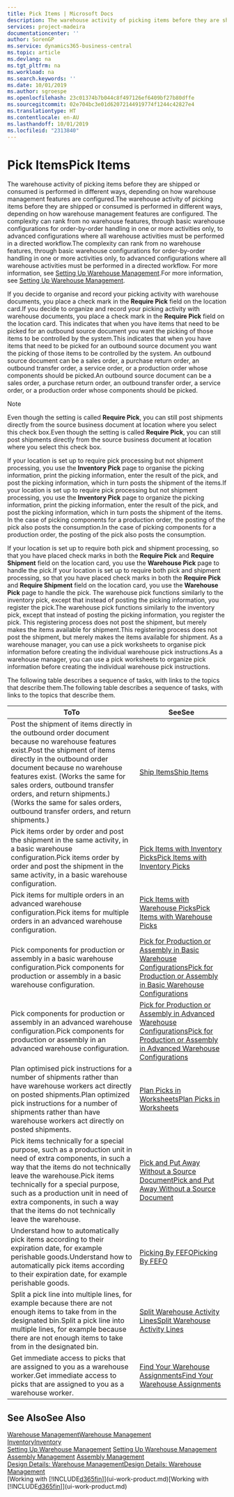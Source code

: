 ```yaml
---
title: Pick Items | Microsoft Docs
description: The warehouse activity of picking items before they are shipped or consumed is performed in different ways, depending on how warehouse management features are configured. The [setup](../configure-warehouse-processes.md) complexity can rank from no warehouse features, through basic warehouse configurations for order-by-order handling in one or more activities only, to advanced configurations where all warehouse activities must be performed in a directed workflow.
services: project-madeira
documentationcenter: ''
author: SorenGP
ms.service: dynamics365-business-central
ms.topic: article
ms.devlang: na
ms.tgt_pltfrm: na
ms.workload: na
ms.search.keywords: ''
ms.date: 10/01/2019
ms.author: sgroespe
ms.openlocfilehash: 23c01374b7b044c8f497126ef6409bf27b80dffe
ms.sourcegitcommit: 02e704bc3e01d62072144919774f1244c42827e4
ms.translationtype: HT
ms.contentlocale: en-AU
ms.lasthandoff: 10/01/2019
ms.locfileid: "2313840"
---
```

# <a name="pick-items"></a><span data-ttu-id="982fa-104">Pick Items</span><span class="sxs-lookup"><span data-stu-id="982fa-104">Pick Items</span></span>
<span data-ttu-id="982fa-105">The warehouse activity of picking items before they are shipped or consumed is performed in different ways, depending on how warehouse management features are configured.</span><span class="sxs-lookup"><span data-stu-id="982fa-105">The warehouse activity of picking items before they are shipped or consumed is performed in different ways, depending on how warehouse management features are configured.</span></span> <span data-ttu-id="982fa-106">The complexity can rank from no warehouse features, through basic warehouse configurations for order-by-order handling in one or more activities only, to advanced configurations where all warehouse activities must be performed in a directed workflow.</span><span class="sxs-lookup"><span data-stu-id="982fa-106">The complexity can rank from no warehouse features, through basic warehouse configurations for order-by-order handling in one or more activities only, to advanced configurations where all warehouse activities must be performed in a directed workflow.</span></span> <span data-ttu-id="982fa-107">For more information, see [Setting Up Warehouse Management](warehouse-setup-warehouse.md).</span><span class="sxs-lookup"><span data-stu-id="982fa-107">For more information, see [Setting Up Warehouse Management](warehouse-setup-warehouse.md).</span></span>

<span data-ttu-id="982fa-108">If you decide to organise and record your picking activity with warehouse documents, you place a check mark in the **Require Pick** field on the location card.</span><span class="sxs-lookup"><span data-stu-id="982fa-108">If you decide to organize and record your picking activity with warehouse documents, you place a check mark in the **Require Pick** field on the location card.</span></span> <span data-ttu-id="982fa-109">This indicates that when you have items that need to be picked for an outbound source document you want the picking of those items to be controlled by the system.</span><span class="sxs-lookup"><span data-stu-id="982fa-109">This indicates that when you have items that need to be picked for an outbound source document you want the picking of those items to be controlled by the system.</span></span> <span data-ttu-id="982fa-110">An outbound source document can be a sales order, a purchase return order, an outbound transfer order, a service order, or a production order whose components should be picked.</span><span class="sxs-lookup"><span data-stu-id="982fa-110">An outbound source document can be a sales order, a purchase return order, an outbound transfer order, a service order, or a production order whose components should be picked.</span></span>

> [!NOTE]
> <span data-ttu-id="982fa-111">Even though the setting is called **Require Pick**, you can still post shipments directly from the source business document at location where you select this check box.</span><span class="sxs-lookup"><span data-stu-id="982fa-111">Even though the setting is called **Require Pick**, you can still post shipments directly from the source business document at location where you select this check box.</span></span>

<span data-ttu-id="982fa-112">If your location is set up to require pick processing but not shipment processing, you use the **Inventory Pick** page to organise the picking information, print the picking information, enter the result of the pick, and post the picking information, which in turn posts the shipment of the items.</span><span class="sxs-lookup"><span data-stu-id="982fa-112">If your location is set up to require pick processing but not shipment processing, you use the **Inventory Pick** page to organize the picking information, print the picking information, enter the result of the pick, and post the picking information, which in turn posts the shipment of the items.</span></span> <span data-ttu-id="982fa-113">In the case of picking components for a production order, the posting of the pick also posts the consumption.</span><span class="sxs-lookup"><span data-stu-id="982fa-113">In the case of picking components for a production order, the posting of the pick also posts the consumption.</span></span>

<span data-ttu-id="982fa-114">If your location is set up to require both pick and shipment processing, so that you have placed check marks in both the **Require Pick** and **Require Shipment** field on the location card, you use the **Warehouse Pick** page to handle the pick.</span><span class="sxs-lookup"><span data-stu-id="982fa-114">If your location is set up to require both pick and shipment processing, so that you have placed check marks in both the **Require Pick** and **Require Shipment** field on the location card, you use the **Warehouse Pick** page to handle the pick.</span></span> <span data-ttu-id="982fa-115">The warehouse pick functions similarly to the inventory pick, except that instead of posting the picking information, you register the pick.</span><span class="sxs-lookup"><span data-stu-id="982fa-115">The warehouse pick functions similarly to the inventory pick, except that instead of posting the picking information, you register the pick.</span></span> <span data-ttu-id="982fa-116">This registering process does not post the shipment, but merely makes the items available for shipment.</span><span class="sxs-lookup"><span data-stu-id="982fa-116">This registering process does not post the shipment, but merely makes the items available for shipment.</span></span> <span data-ttu-id="982fa-117">As a warehouse manager, you can use a pick worksheets to organise pick information before creating the individual warehouse pick instructions.</span><span class="sxs-lookup"><span data-stu-id="982fa-117">As a warehouse manager, you can use a pick worksheets to organize pick information before creating the individual warehouse pick instructions.</span></span>

<span data-ttu-id="982fa-118">The following table describes a sequence of tasks, with links to the topics that describe them.</span><span class="sxs-lookup"><span data-stu-id="982fa-118">The following table describes a sequence of tasks, with links to the topics that describe them.</span></span>   

|<span data-ttu-id="982fa-119">**To**</span><span class="sxs-lookup"><span data-stu-id="982fa-119">**To**</span></span>|<span data-ttu-id="982fa-120">**See**</span><span class="sxs-lookup"><span data-stu-id="982fa-120">**See**</span></span>|
|------------|-------------|  
|<span data-ttu-id="982fa-121">Post the shipment of items directly in the outbound order document because no warehouse features exist.</span><span class="sxs-lookup"><span data-stu-id="982fa-121">Post the shipment of items directly in the outbound order document because no warehouse features exist.</span></span> <span data-ttu-id="982fa-122">(Works the same for sales orders, outbound transfer orders, and return shipments.)</span><span class="sxs-lookup"><span data-stu-id="982fa-122">(Works the same for sales orders, outbound transfer orders, and return shipments.)</span></span>|[<span data-ttu-id="982fa-123">Ship Items</span><span class="sxs-lookup"><span data-stu-id="982fa-123">Ship Items</span></span>](warehouse-how-ship-items.md)|  
|<span data-ttu-id="982fa-124">Pick items order by order and post the shipment in the same activity, in a basic warehouse configuration.</span><span class="sxs-lookup"><span data-stu-id="982fa-124">Pick items order by order and post the shipment in the same activity, in a basic warehouse configuration.</span></span>|[<span data-ttu-id="982fa-125">Pick Items with Inventory Picks</span><span class="sxs-lookup"><span data-stu-id="982fa-125">Pick Items with Inventory Picks</span></span>](warehouse-how-to-pick-items-with-inventory-picks.md)|
|<span data-ttu-id="982fa-126">Pick items for multiple orders in an advanced warehouse configuration.</span><span class="sxs-lookup"><span data-stu-id="982fa-126">Pick items for multiple orders in an advanced warehouse configuration.</span></span>|[<span data-ttu-id="982fa-127">Pick Items with Warehouse Picks</span><span class="sxs-lookup"><span data-stu-id="982fa-127">Pick Items with Warehouse Picks</span></span>](warehouse-how-to-pick-items-for-warehouse-shipment.md)|  
|<span data-ttu-id="982fa-128">Pick components for production or assembly in a basic warehouse configuration.</span><span class="sxs-lookup"><span data-stu-id="982fa-128">Pick components for production or assembly in a basic warehouse configuration.</span></span>|[<span data-ttu-id="982fa-129">Pick for Production or Assembly in Basic Warehouse Configurations</span><span class="sxs-lookup"><span data-stu-id="982fa-129">Pick for Production or Assembly in Basic Warehouse Configurations</span></span>](warehouse-how-to-pick-for-production.md)|
|<span data-ttu-id="982fa-130">Pick components for production or assembly in an advanced warehouse configuration.</span><span class="sxs-lookup"><span data-stu-id="982fa-130">Pick components for production or assembly in an advanced warehouse configuration.</span></span>|[<span data-ttu-id="982fa-131">Pick for Production or Assembly in Advanced Warehouse Configurations</span><span class="sxs-lookup"><span data-stu-id="982fa-131">Pick for Production or Assembly in Advanced Warehouse Configurations</span></span>](warehouse-how-to-pick-for-internal-operations-in-advanced-warehousing.md)|  
|<span data-ttu-id="982fa-132">Plan optimised pick instructions for a number of shipments rather than have warehouse workers act directly on posted shipments.</span><span class="sxs-lookup"><span data-stu-id="982fa-132">Plan optimized pick instructions for a number of shipments rather than have warehouse workers act directly on posted shipments.</span></span>|[<span data-ttu-id="982fa-133">Plan Picks in Worksheets</span><span class="sxs-lookup"><span data-stu-id="982fa-133">Plan Picks in Worksheets</span></span>](warehouse-how-to-plan-picks-in-worksheets.md)|  
|<span data-ttu-id="982fa-134">Pick items technically for a special purpose, such as a production unit in need of extra components, in such a way that the items do not technically leave the warehouse.</span><span class="sxs-lookup"><span data-stu-id="982fa-134">Pick items technically for a special purpose, such as a production unit in need of extra components, in such a way that the items do not technically leave the warehouse.</span></span>|[<span data-ttu-id="982fa-135">Pick and Put Away Without a Source Document</span><span class="sxs-lookup"><span data-stu-id="982fa-135">Pick and Put Away Without a Source Document</span></span>](warehouse-how-to-create-put-aways-from-internal-put-aways.md)|
|<span data-ttu-id="982fa-136">Understand how to automatically pick items according to their expiration date, for example perishable goods.</span><span class="sxs-lookup"><span data-stu-id="982fa-136">Understand how to automatically pick items according to their expiration date, for example perishable goods.</span></span>|[<span data-ttu-id="982fa-137">Picking By FEFO</span><span class="sxs-lookup"><span data-stu-id="982fa-137">Picking By FEFO</span></span>](warehouse-picking-by-fefo.md)|
|<span data-ttu-id="982fa-138">Split a pick line into multiple lines, for example because there are not enough items to take from in the designated bin.</span><span class="sxs-lookup"><span data-stu-id="982fa-138">Split a pick line into multiple lines, for example because there are not enough items to take from in the designated bin.</span></span>|[<span data-ttu-id="982fa-139">Split Warehouse Activity Lines</span><span class="sxs-lookup"><span data-stu-id="982fa-139">Split Warehouse Activity Lines</span></span>](warehouse-how-to-split-warehouse-activity-lines.md)|
|<span data-ttu-id="982fa-140">Get immediate access to picks that are assigned to you as a warehouse worker.</span><span class="sxs-lookup"><span data-stu-id="982fa-140">Get immediate access to picks that are assigned to you as a warehouse worker.</span></span>|[<span data-ttu-id="982fa-141">Find Your Warehouse Assignments</span><span class="sxs-lookup"><span data-stu-id="982fa-141">Find Your Warehouse Assignments</span></span>](warehouse-how-to-find-your-warehouse-assignments.md)|  

## <a name="see-also"></a><span data-ttu-id="982fa-142">See Also</span><span class="sxs-lookup"><span data-stu-id="982fa-142">See Also</span></span>  
[<span data-ttu-id="982fa-143">Warehouse Management</span><span class="sxs-lookup"><span data-stu-id="982fa-143">Warehouse Management</span></span>](warehouse-manage-warehouse.md)  
[<span data-ttu-id="982fa-144">Inventory</span><span class="sxs-lookup"><span data-stu-id="982fa-144">Inventory</span></span>](inventory-manage-inventory.md)  
<span data-ttu-id="982fa-145">[Setting Up Warehouse Management](warehouse-setup-warehouse.md)   </span><span class="sxs-lookup"><span data-stu-id="982fa-145">[Setting Up Warehouse Management](warehouse-setup-warehouse.md)   </span></span>  
<span data-ttu-id="982fa-146">[Assembly Management](assembly-assemble-items.md)  </span><span class="sxs-lookup"><span data-stu-id="982fa-146">[Assembly Management](assembly-assemble-items.md)  </span></span>  
[<span data-ttu-id="982fa-147">Design Details: Warehouse Management</span><span class="sxs-lookup"><span data-stu-id="982fa-147">Design Details: Warehouse Management</span></span>](design-details-warehouse-management.md)  
<span data-ttu-id="982fa-148">[Working with [!INCLUDE[d365fin](includes/d365fin_md.md)]](ui-work-product.md)</span><span class="sxs-lookup"><span data-stu-id="982fa-148">[Working with [!INCLUDE[d365fin](includes/d365fin_md.md)]](ui-work-product.md)</span></span>
